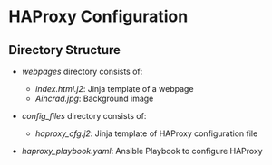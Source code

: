 # HAProxy Configuration

## Directory Structure

- *webpages* directory consists of:
  - *index.html.j2*: Jinja template of a webpage
  - *Aincrad.jpg*: Background image

- *config_files* directory consists of:
  - *haproxy_cfg.j2*: Jinja template of HAProxy configuration file

- *haproxy_playbook.yaml*: Ansible Playbook to configure HAProxy
